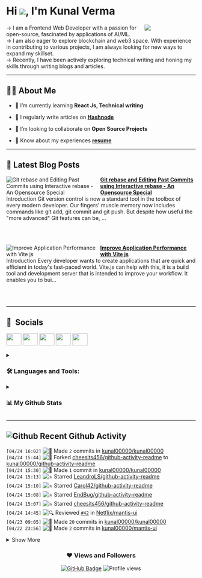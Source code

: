 <h1 align="left"> Hi <img src="https://media.giphy.com/media/hvRJCLFzcasrR4ia7z/giphy.gif" width="4%">, I'm Kunal Verma </h1>

  <img align="right" width="27%" src="https://user-images.githubusercontent.com/92316166/214949771-597329d4-51ac-4afe-af2a-12454d26bc57.png">
-> I am a Frontend Web Developer with a passion for open-source, fascinated by applications of AI/ML. <br/> -> I am also eager to explore blockchain and web3 space. With experience in contributing to various projects, I am always looking for new ways to expand my skillset.<br/> -> Recently, I have been actively exploring technical writing and honing my skills through writing blogs and articles.

----

## 🙋‍♂️ About Me

- 🌱 I’m currently learning **React Js, Technical writing**

- 📝 I regularly write articles on **[Hashnode](https://kunalverma2468.hashnode.dev/)**

- 👯 I’m looking to collaborate on **Open Source Projects**
 
- 📄 Know about my experiences [**resume**](https://drive.google.com/file/d/1u08bkqWbGyleVy6rlN5mzcLpZpuEFlin/view?usp=drivesdk)

----

## 📒 Latest Blog Posts 
<!-- HASHNODE_BLOG:START -->
<p align="left">
<a href="https://kunalverma2468.hashnode.dev/git-rebase-and-editing-past-commits-using-interactive-rebase-an-opensource-special" title="Git rebase and Editing Past Commits using Interactive rebase - An Opensource Special"><img src="https://cdn.hashnode.com/res/hashnode/image/upload/v1680851751515/b90f3376-5cf0-46ea-8f68-bba303714e95.png" alt="Git rebase and Editing Past Commits using Interactive rebase - An Opensource Special" width="250px" align="left" /></a>
<a href="https://kunalverma2468.hashnode.dev/git-rebase-and-editing-past-commits-using-interactive-rebase-an-opensource-special" title="Git rebase and Editing Past Commits using Interactive rebase - An Opensource Special"><strong>Git rebase and Editing Past Commits using Interactive rebase - An Opensource Special</strong></a>
<br/> Introduction
Git version control is now a standard tool in the toolbox of every modern developer. Our fingers' muscle memory now includes commands like git add, git commit and git push. But despite how useful the "more advanced" Git features can be, ... </p> <br/> <br/>
<p align="left">
<a href="https://kunalverma2468.hashnode.dev/improve-application-performance-with-vite-js" title="Improve Application Performance with Vite js"><img src="https://cdn.hashnode.com/res/hashnode/image/upload/v1677600961637/a4025cde-9c35-4e10-8c47-7830328608cf.png" alt="Improve Application Performance with Vite js" width="250px" align="left" /></a>
<a href="https://kunalverma2468.hashnode.dev/improve-application-performance-with-vite-js" title="Improve Application Performance with Vite js"><strong>Improve Application Performance with Vite js</strong></a>
<br/> Introduction
Every developer wants to create applications that are quick and efficient in today's fast-paced world. Vite.js can help with this, it is a build tool and development server that is intended to improve your workflow. It enables you to bui... </p> <br/> <br/>
<!-- HASHNODE_BLOG:END -->

----
## 🔗 &nbsp;**Socials**

<p align="left"> 
<a href="https://kunalverma2468.hashnode.dev" target="_blank" rel="noreferrer"><img src="https://raw.githubusercontent.com/danielcranney/readme-generator/main/public/icons/socials/hashnode.svg" width="40" height="32" /></a>
<a href="https://www.linkedin.com/in/kunalverma2468" target="_blank" rel="noreferrer"><img src="https://raw.githubusercontent.com/danielcranney/readme-generator/main/public/icons/socials/linkedin.svg" width="40" height="32" /></a> 
<a href="https://www.twitter.com/KunalVerma2468" target="_blank" rel="noreferrer"><img src="https://raw.githubusercontent.com/danielcranney/readme-generator/main/public/icons/socials/twitter.svg" width="40" height="32" /></a>
<a href="https://www.github.com/kunal00000" target="_blank" rel="noreferrer"><img src="https://raw.githubusercontent.com/danielcranney/readme-generator/main/public/icons/socials/github.svg" width="40" height="32" /></a> 
<a href="http://www.instagram.com/Kunaahl" target="_blank" rel="noreferrer"><img src="https://raw.githubusercontent.com/danielcranney/readme-generator/main/public/icons/socials/instagram.svg" width="40" height="32" /></a>
</p>



<details>
<summary> 
  
### 🛠 Languages and Tools: 
  
</summary>

<p align="center"> <a href="https://getbootstrap.com" target="_blank" rel="noreferrer"> <img src="https://raw.githubusercontent.com/devicons/devicon/master/icons/bootstrap/bootstrap-plain-wordmark.svg" alt="bootstrap" width="40" height="40"/> </a> <a href="https://www.cprogramming.com/" target="_blank" rel="noreferrer"> <img src="https://raw.githubusercontent.com/devicons/devicon/master/icons/c/c-original.svg" alt="c" width="40" height="40"/> </a> <a href="https://www.w3schools.com/cpp/" target="_blank" rel="noreferrer"> <img src="https://raw.githubusercontent.com/devicons/devicon/master/icons/cplusplus/cplusplus-original.svg" alt="cplusplus" width="40" height="40"/> </a> <a href="https://www.w3schools.com/css/" target="_blank" rel="noreferrer"> <img src="https://raw.githubusercontent.com/devicons/devicon/master/icons/css3/css3-original-wordmark.svg" alt="css3" width="40" height="40"/> </a> <a href="https://expressjs.com" target="_blank" rel="noreferrer"> <img src="https://raw.githubusercontent.com/devicons/devicon/master/icons/express/express-original-wordmark.svg" alt="express" width="40" height="40"/> </a> <a href="https://git-scm.com/" target="_blank" rel="noreferrer"> <img src="https://www.vectorlogo.zone/logos/git-scm/git-scm-icon.svg" alt="git" width="40" height="40"/> </a> <a href="https://www.w3.org/html/" target="_blank" rel="noreferrer"> <img src="https://raw.githubusercontent.com/devicons/devicon/master/icons/html5/html5-original-wordmark.svg" alt="html5" width="40" height="40"/> </a> <a href="https://developer.mozilla.org/en-US/docs/Web/JavaScript" target="_blank" rel="noreferrer"> <img src="https://raw.githubusercontent.com/devicons/devicon/master/icons/javascript/javascript-original.svg" alt="javascript" width="40" height="40"/> </a> <a href="https://www.mongodb.com/" target="_blank" rel="noreferrer"> <img src="https://raw.githubusercontent.com/devicons/devicon/master/icons/mongodb/mongodb-original-wordmark.svg" alt="mongodb" width="40" height="40"/> </a> <a href="https://www.mysql.com/" target="_blank" rel="noreferrer"> <img src="https://raw.githubusercontent.com/devicons/devicon/master/icons/mysql/mysql-original-wordmark.svg" alt="mysql" width="40" height="40"/> </a> <a href="https://nextjs.org/" target="_blank" rel="noreferrer"> <img src="https://cdn.worldvectorlogo.com/logos/nextjs-2.svg" alt="nextjs" width="40" height="40"/> </a> <a href="https://nodejs.org" target="_blank" rel="noreferrer"> <img src="https://raw.githubusercontent.com/devicons/devicon/master/icons/nodejs/nodejs-original-wordmark.svg" alt="nodejs" width="40" height="40"/> </a> <a href="https://postman.com" target="_blank" rel="noreferrer"> <img src="https://www.vectorlogo.zone/logos/getpostman/getpostman-icon.svg" alt="postman" width="40" height="40"/> </a> <a href="https://www.python.org" target="_blank" rel="noreferrer"> <img src="https://raw.githubusercontent.com/devicons/devicon/master/icons/python/python-original.svg" alt="python" width="40" height="40"/> </a> <a href="https://reactjs.org/" target="_blank" rel="noreferrer"> <img src="https://raw.githubusercontent.com/devicons/devicon/master/icons/react/react-original-wordmark.svg" alt="react" width="40" height="40"/> </a> <a href="https://sass-lang.com" target="_blank" rel="noreferrer"> <img src="https://raw.githubusercontent.com/devicons/devicon/master/icons/sass/sass-original.svg" alt="sass" width="40" height="40"/> </a> <a href="https://tailwindcss.com/" target="_blank" rel="noreferrer"> <img src="https://www.vectorlogo.zone/logos/tailwindcss/tailwindcss-icon.svg" alt="tailwind" width="40" height="40"/> </a> </p>
</details> 


 
<details>
<summary>
  
### 📊 My Github Stats 
 
</summary>  
  
<div align="center">
  <p align="center">
    <img align="center" src="https://github-readme-streak-stats.herokuapp.com/?user=kunal00000&" alt="kunal00000" />
  </p>
 
  <br/>
  <img align="center" src="https://github-readme-stats.vercel.app/api?username=kunal00000&show_icons=true&locale=en" alt="kunal00000" />
  <img align="center" src="https://github-readme-stats.vercel.app/api/top-langs?username=kunal00000&show_icons=true&locale=en&layout=compact" alt="kunal00000" />
  <br/>Note:</b> Top languages is only a metric of the languages my public code consists of and doesn't reflect experience or skill level.
</details>

----
## <img src="https://user-images.githubusercontent.com/78906777/188445101-0e194c65-f4c6-4a3b-b37d-e7a50ac1cfe2.png" height="25" width="25" alt="Github"/> Recent Github Activity

<!--START_SECTION:activity-->
`[04/24 16:02]` <img alt="📝" src="https://github.com/cheesits456/github-activity-readme/raw/master/icons/commit.png" align="top" height="18"> Made `2` commits in [kunal00000/kunal00000](https://github.com/kunal00000/kunal00000)  
`[04/24 15:44]` <img alt="🍴" src="https://github.com/cheesits456/github-activity-readme/raw/master/icons/fork.png" align="top" height="18"> Forked [cheesits456/github-activity-readme](https://github.com/cheesits456/github-activity-readme) to [kunal00000/github-activity-readme](https://github.com/kunal00000/github-activity-readme)  
`[04/24 15:30]` <img alt="📝" src="https://github.com/cheesits456/github-activity-readme/raw/master/icons/commit.png" align="top" height="18"> Made `1` commit in [kunal00000/kunal00000](https://github.com/kunal00000/kunal00000)  
`[04/24 15:13]` <img alt="⭐" src="https://github.com/cheesits456/github-activity-readme/raw/master/icons/star.png" align="top" height="18"> Starred [LeandroLS/github-activity-readme](https://github.com/LeandroLS/github-activity-readme)  
`[04/24 15:10]` <img alt="⭐" src="https://github.com/cheesits456/github-activity-readme/raw/master/icons/star.png" align="top" height="18"> Starred [Carol42/github-activity-readme](https://github.com/Carol42/github-activity-readme)  
`[04/24 15:08]` <img alt="⭐" src="https://github.com/cheesits456/github-activity-readme/raw/master/icons/star.png" align="top" height="18"> Starred [EndBug/github-activity-readme](https://github.com/EndBug/github-activity-readme)  
`[04/24 15:07]` <img alt="⭐" src="https://github.com/cheesits456/github-activity-readme/raw/master/icons/star.png" align="top" height="18"> Starred [cheesits456/github-activity-readme](https://github.com/cheesits456/github-activity-readme)  
`[04/24 14:45]` <img alt="🔍" src="https://github.com/cheesits456/github-activity-readme/raw/master/icons/review.png" align="top" height="18"> Reviewed [`#42`](https://github.com//Netflix/mantis-ui/pull/42 'Create Cluster Details Page') in [Netflix/mantis-ui](https://github.com/Netflix/mantis-ui)  
`[04/23 09:05]` <img alt="📝" src="https://github.com/cheesits456/github-activity-readme/raw/master/icons/commit.png" align="top" height="18"> Made `20` commits in [kunal00000/kunal00000](https://github.com/kunal00000/kunal00000)  
`[04/22 23:56]` <img alt="📝" src="https://github.com/cheesits456/github-activity-readme/raw/master/icons/commit.png" align="top" height="18"> Made `2` commits in [kunal00000/mantis-ui](https://github.com/kunal00000/mantis-ui)  

<details><summary>Show More</summary>

`[04/22 19:12]` <img alt="🔍" src="https://github.com/cheesits456/github-activity-readme/raw/master/icons/review.png" align="top" height="18"> Reviewed [`#42`](https://github.com//Netflix/mantis-ui/pull/42 'Create Cluster Details Page') in [Netflix/mantis-ui](https://github.com/Netflix/mantis-ui)  
`[04/22 18:57]` <img alt="📝" src="https://github.com/cheesits456/github-activity-readme/raw/master/icons/commit.png" align="top" height="18"> Made `1` commit in [kunal00000/mantis-ui](https://github.com/kunal00000/mantis-ui)  
`[04/22 18:07]` <img alt="🔍" src="https://github.com/cheesits456/github-activity-readme/raw/master/icons/review.png" align="top" height="18"> Reviewed [`#42`](https://github.com//Netflix/mantis-ui/pull/42 'Create Cluster Details Page') in [Netflix/mantis-ui](https://github.com/Netflix/mantis-ui)  
`[04/22 17:58]` <img alt="🔍" src="https://github.com/cheesits456/github-activity-readme/raw/master/icons/review.png" align="top" height="18"> Reviewed [`#42`](https://github.com//Netflix/mantis-ui/pull/42 'Create Cluster Details Page') in [Netflix/mantis-ui](https://github.com/Netflix/mantis-ui)  
`[04/21 20:43]` <img alt="🔍" src="https://github.com/cheesits456/github-activity-readme/raw/master/icons/review.png" align="top" height="18"> Reviewed [`#42`](https://github.com//Netflix/mantis-ui/pull/42 'Create Cluster Details Page') in [Netflix/mantis-ui](https://github.com/Netflix/mantis-ui)  
`[04/21 20:42]` <img alt="🔍" src="https://github.com/cheesits456/github-activity-readme/raw/master/icons/review.png" align="top" height="18"> Reviewed [`#42`](https://github.com//Netflix/mantis-ui/pull/42 'Create Cluster Details Page') in [Netflix/mantis-ui](https://github.com/Netflix/mantis-ui)  
`[04/21 20:16]` <img alt="📝" src="https://github.com/cheesits456/github-activity-readme/raw/master/icons/commit.png" align="top" height="18"> Made `1` commit in [kunal00000/mantis-ui](https://github.com/kunal00000/mantis-ui)  
`[04/21 20:15]` <img alt="✅" src="https://github.com/cheesits456/github-activity-readme/raw/master/icons/pr-open.png" align="top" height="18"> Opened PR [`#44`](https://github.com//Netflix/mantis-ui/pull/44 'switch to Material Design icon library for consistency in icons') in [Netflix/mantis-ui](https://github.com/Netflix/mantis-ui)  
`[04/21 19:58]` <img alt="📂" src="https://github.com/cheesits456/github-activity-readme/raw/master/icons/create-branch.png" align="top" height="18"> Created branch [`switchIconLibrary`](https://github.com/kunal00000/mantis-ui/tree/switchIconLibrary) in [kunal00000/mantis-ui](https://github.com/kunal00000/mantis-ui)  
`[04/21 17:13]` <img alt="🔍" src="https://github.com/cheesits456/github-activity-readme/raw/master/icons/review.png" align="top" height="18"> Reviewed [`#42`](https://github.com//Netflix/mantis-ui/pull/42 'Create Cluster Details Page') in [Netflix/mantis-ui](https://github.com/Netflix/mantis-ui)  
`[04/18 08:53]` <img alt="✅" src="https://github.com/cheesits456/github-activity-readme/raw/master/icons/pr-open.png" align="top" height="18"> Opened PR [`#42`](https://github.com//Netflix/mantis-ui/pull/42 'Create Cluster Details Page') in [Netflix/mantis-ui](https://github.com/Netflix/mantis-ui)  
`[04/15 22:03]` <img alt="📝" src="https://github.com/cheesits456/github-activity-readme/raw/master/icons/commit.png" align="top" height="18"> Made `7` commits in [kunal00000/mantis-ui](https://github.com/kunal00000/mantis-ui)  
`[04/13 07:59]` <img alt="📂" src="https://github.com/cheesits456/github-activity-readme/raw/master/icons/create-branch.png" align="top" height="18"> Created branch [`clusterDetailsPage`](https://github.com/kunal00000/mantis-ui/tree/clusterDetailsPage) in [kunal00000/mantis-ui](https://github.com/kunal00000/mantis-ui)  
`[04/11 21:19]` <img alt="🔍" src="https://github.com/cheesits456/github-activity-readme/raw/master/icons/review.png" align="top" height="18"> Reviewed [`#40`](https://github.com//Netflix/mantis-ui/pull/40 'Fetch Job Cluster Details') in [Netflix/mantis-ui](https://github.com/Netflix/mantis-ui)  
`[04/11 21:12]` <img alt="📝" src="https://github.com/cheesits456/github-activity-readme/raw/master/icons/commit.png" align="top" height="18"> Made `1` commit in [kunal00000/mantis-ui](https://github.com/kunal00000/mantis-ui)  
`[04/11 21:06]` <img alt="🔍" src="https://github.com/cheesits456/github-activity-readme/raw/master/icons/review.png" align="top" height="18"> Reviewed [`#40`](https://github.com//Netflix/mantis-ui/pull/40 'Fetch Job Cluster Details') in [Netflix/mantis-ui](https://github.com/Netflix/mantis-ui)  
`[04/11 11:38]` <img alt="⭐" src="https://github.com/cheesits456/github-activity-readme/raw/master/icons/star.png" align="top" height="18"> Starred [appwrite/appwrite](https://github.com/appwrite/appwrite)  
`[04/11 02:01]` <img alt="🍴" src="https://github.com/cheesits456/github-activity-readme/raw/master/icons/fork.png" align="top" height="18"> Forked [shadcn/taxonomy](https://github.com/shadcn/taxonomy) to [kunal00000/taxonomy](https://github.com/kunal00000/taxonomy)  
`[04/11 02:01]` <img alt="⭐" src="https://github.com/cheesits456/github-activity-readme/raw/master/icons/star.png" align="top" height="18"> Starred [shadcn/taxonomy](https://github.com/shadcn/taxonomy)  
`[04/08 19:12]` <img alt="📝" src="https://github.com/cheesits456/github-activity-readme/raw/master/icons/commit.png" align="top" height="18"> Made `2` commits in [kunal00000/Hashnode-Articles](https://github.com/kunal00000/Hashnode-Articles)  
`[04/06 14:53]` <img alt="📝" src="https://github.com/cheesits456/github-activity-readme/raw/master/icons/commit.png" align="top" height="18"> Made `0` commits in [kunal00000/mantis-ui](https://github.com/kunal00000/mantis-ui)  
`[04/06 04:54]` <img alt="📝" src="https://github.com/cheesits456/github-activity-readme/raw/master/icons/commit.png" align="top" height="18"> Made `40` commits in [kunal00000/wrapify](https://github.com/kunal00000/wrapify)  
`[04/06 01:06]` <img alt="📝" src="https://github.com/cheesits456/github-activity-readme/raw/master/icons/commit.png" align="top" height="18"> Made `3` commits in [kunal00000/Workbench](https://github.com/kunal00000/Workbench)  
`[04/06 01:02]` <img alt="📝" src="https://github.com/cheesits456/github-activity-readme/raw/master/icons/commit.png" align="top" height="18"> Made `6` commits in [kunal00000/talawa-api](https://github.com/kunal00000/talawa-api)  
`[04/06 00:54]` <img alt="📝" src="https://github.com/cheesits456/github-activity-readme/raw/master/icons/commit.png" align="top" height="18"> Made `1` commit in [kunal00000/mantis-ui](https://github.com/kunal00000/mantis-ui)  
`[04/05 17:29]` <img alt="⭐" src="https://github.com/cheesits456/github-activity-readme/raw/master/icons/star.png" align="top" height="18"> Starred [himanshu1221/To-Do-Web-App](https://github.com/himanshu1221/To-Do-Web-App)  
`[04/05 17:29]` <img alt="⭐" src="https://github.com/cheesits456/github-activity-readme/raw/master/icons/star.png" align="top" height="18"> Starred [himanshu1221/To-Do-Web-App](https://github.com/himanshu1221/To-Do-Web-App)  
`[04/04 06:32]` <img alt="📝" src="https://github.com/cheesits456/github-activity-readme/raw/master/icons/commit.png" align="top" height="18"> Made `6` commits in [kunal00000/mantis-ui](https://github.com/kunal00000/mantis-ui)  
`[03/31 20:00]` <img alt="✅" src="https://github.com/cheesits456/github-activity-readme/raw/master/icons/pr-open.png" align="top" height="18"> Opened PR [`#40`](https://github.com//Netflix/mantis-ui/pull/40 'fix: typo on cluster page') in [Netflix/mantis-ui](https://github.com/Netflix/mantis-ui)  
`[03/31 20:00]` <img alt="📂" src="https://github.com/cheesits456/github-activity-readme/raw/master/icons/create-branch.png" align="top" height="18"> Created branch [`fetchJobCluster`](https://github.com/kunal00000/mantis-ui/tree/fetchJobCluster) in [kunal00000/mantis-ui](https://github.com/kunal00000/mantis-ui)  
`[03/31 17:12]` <img alt="🍴" src="https://github.com/cheesits456/github-activity-readme/raw/master/icons/fork.png" align="top" height="18"> Forked [Netflix/mantis-ui](https://github.com/Netflix/mantis-ui) to [kunal00000/mantis-ui](https://github.com/kunal00000/mantis-ui)  
`[03/30 19:56]` <img alt="📝" src="https://github.com/cheesits456/github-activity-readme/raw/master/icons/commit.png" align="top" height="18"> Made `6` commits in [kunal00000/mantis-ui](https://github.com/kunal00000/mantis-ui)  
`[03/30 19:56]` <img alt="🎉" src="https://github.com/cheesits456/github-activity-readme/raw/master/icons/merge.png" align="top" height="18"> Merged PR [`#1`](https://github.com//kunal00000/mantis-ui/pull/1 'upstream') in [kunal00000/mantis-ui](https://github.com/kunal00000/mantis-ui)  
`[03/30 19:56]` <img alt="✅" src="https://github.com/cheesits456/github-activity-readme/raw/master/icons/pr-open.png" align="top" height="18"> Opened PR [`#1`](https://github.com//kunal00000/mantis-ui/pull/1 'upstream') in [kunal00000/mantis-ui](https://github.com/kunal00000/mantis-ui)  
`[03/30 13:55]` <img alt="⭐" src="https://github.com/cheesits456/github-activity-readme/raw/master/icons/star.png" align="top" height="18"> Starred [mozilla/perfcompare](https://github.com/mozilla/perfcompare)  
`[03/30 03:08]` <img alt="🍴" src="https://github.com/cheesits456/github-activity-readme/raw/master/icons/fork.png" align="top" height="18"> Forked [PalisadoesFoundation/talawa-api](https://github.com/PalisadoesFoundation/talawa-api) to [kunal00000/talawa-api](https://github.com/kunal00000/talawa-api)  
`[03/30 02:24]` <img alt="🍴" src="https://github.com/cheesits456/github-activity-readme/raw/master/icons/fork.png" align="top" height="18"> Forked [sonnyp/Workbench](https://github.com/sonnyp/Workbench) to [kunal00000/Workbench](https://github.com/kunal00000/Workbench)  
`[03/30 02:02]` <img alt="🍴" src="https://github.com/cheesits456/github-activity-readme/raw/master/icons/fork.png" align="top" height="18"> Forked [mozilla/perfcompare](https://github.com/mozilla/perfcompare) to [kunal00000/perfcompare](https://github.com/kunal00000/perfcompare)  
`[03/28 13:57]` <img alt="📝" src="https://github.com/cheesits456/github-activity-readme/raw/master/icons/commit.png" align="top" height="18"> Made `3` commits in [kunal00000/mantis-ui](https://github.com/kunal00000/mantis-ui)  
`[03/23 18:20]` <img alt="✅" src="https://github.com/cheesits456/github-activity-readme/raw/master/icons/pr-open.png" align="top" height="18"> Opened PR [`#37`](https://github.com//Netflix/mantis-ui/pull/37 'uploadFiles api endpoint') in [Netflix/mantis-ui](https://github.com/Netflix/mantis-ui)  
`[03/23 18:18]` <img alt="❌" src="https://github.com/cheesits456/github-activity-readme/raw/master/icons/pr-close.png" align="top" height="18"> Closed PR [`#36`](https://github.com//Netflix/mantis-ui/pull/36 'feat: add api endpoint for upload files') in [Netflix/mantis-ui](https://github.com/Netflix/mantis-ui)  
`[03/23 18:18]` <img alt="🗣" src="https://github.com/cheesits456/github-activity-readme/raw/master/icons/comment.png" align="top" height="18"> Commented on [`#36`](https://github.com//Netflix/mantis-ui/issues/36 'feat: add api endpoint for upload files') in [Netflix/mantis-ui](https://github.com/Netflix/mantis-ui)  
`[03/23 18:15]` <img alt="📂" src="https://github.com/cheesits456/github-activity-readme/raw/master/icons/create-branch.png" align="top" height="18"> Created branch [`uploadFiles`](https://github.com/kunal00000/mantis-ui/tree/uploadFiles) in [kunal00000/mantis-ui](https://github.com/kunal00000/mantis-ui)  
`[03/23 18:03]` <img alt="❌" src="https://github.com/cheesits456/github-activity-readme/raw/master/icons/delete.png" align="top" height="18"> Deleted `feat/uploadFiles` from [kunal00000/mantis-ui](https://github.com/kunal00000/mantis-ui)  
`[03/23 17:56]` <img alt="📂" src="https://github.com/cheesits456/github-activity-readme/raw/master/icons/create-branch.png" align="top" height="18"> Created branch [`feat/uploadFiles`](https://github.com/kunal00000/mantis-ui/tree/feat/uploadFiles) in [kunal00000/mantis-ui](https://github.com/kunal00000/mantis-ui)  
`[03/23 17:44]` <img alt="🗣" src="https://github.com/cheesits456/github-activity-readme/raw/master/icons/comment.png" align="top" height="18"> Commented on [`#36`](https://github.com//Netflix/mantis-ui/issues/36 'feat: add api endpoint for upload files') in [Netflix/mantis-ui](https://github.com/Netflix/mantis-ui)  
`[03/23 17:41]` <img alt="❌" src="https://github.com/cheesits456/github-activity-readme/raw/master/icons/pr-close.png" align="top" height="18"> Reopened PR [`#36`](https://github.com//Netflix/mantis-ui/pull/36 'feat: add api endpoint for upload files') in [Netflix/mantis-ui](https://github.com/Netflix/mantis-ui)  
`[03/23 17:37]` <img alt="🍴" src="https://github.com/cheesits456/github-activity-readme/raw/master/icons/fork.png" align="top" height="18"> Forked [Netflix/mantis-ui](https://github.com/Netflix/mantis-ui) to [kunal00000/mantis-ui](https://github.com/kunal00000/mantis-ui)  
`[03/23 17:37]` <img alt="❌" src="https://github.com/cheesits456/github-activity-readme/raw/master/icons/pr-close.png" align="top" height="18"> Closed PR [`#36`](https://github.com//Netflix/mantis-ui/pull/36 'feat: add api endpoint for upload files') in [Netflix/mantis-ui](https://github.com/Netflix/mantis-ui)  
`[03/23 17:08]` <img alt="📝" src="https://github.com/cheesits456/github-activity-readme/raw/master/icons/commit.png" align="top" height="18"> Made `2` commits in [kunal00000/mantis-ui](https://github.com/kunal00000/mantis-ui)  
`[03/23 15:48]` <img alt="🍴" src="https://github.com/cheesits456/github-activity-readme/raw/master/icons/fork.png" align="top" height="18"> Forked [mozilla/experimenter](https://github.com/mozilla/experimenter) to [kunal00000/experimenter](https://github.com/kunal00000/experimenter)  
`[03/23 15:43]` <img alt="🔍" src="https://github.com/cheesits456/github-activity-readme/raw/master/icons/review.png" align="top" height="18"> Reviewed [`#36`](https://github.com//Netflix/mantis-ui/pull/36 'feat: add api endpoint for upload files') in [Netflix/mantis-ui](https://github.com/Netflix/mantis-ui)  
`[03/23 15:42]` <img alt="📝" src="https://github.com/cheesits456/github-activity-readme/raw/master/icons/commit.png" align="top" height="18"> Made `1` commit in [kunal00000/mantis-ui](https://github.com/kunal00000/mantis-ui)  
`[03/19 01:15]` <img alt="✅" src="https://github.com/cheesits456/github-activity-readme/raw/master/icons/pr-open.png" align="top" height="18"> Opened PR [`#36`](https://github.com//Netflix/mantis-ui/pull/36 'feat: add api endpoint for upload files') in [Netflix/mantis-ui](https://github.com/Netflix/mantis-ui)  
`[03/19 01:14]` <img alt="📂" src="https://github.com/cheesits456/github-activity-readme/raw/master/icons/create-branch.png" align="top" height="18"> Created branch [`feat/uploadFiles`](https://github.com/kunal00000/mantis-ui/tree/feat/uploadFiles) in [kunal00000/mantis-ui](https://github.com/kunal00000/mantis-ui)  
`[03/18 19:54]` <img alt="🍴" src="https://github.com/cheesits456/github-activity-readme/raw/master/icons/fork.png" align="top" height="18"> Forked [Netflix/mantis-ui](https://github.com/Netflix/mantis-ui) to [kunal00000/mantis-ui](https://github.com/kunal00000/mantis-ui)  
`[03/17 16:35]` <img alt="📝" src="https://github.com/cheesits456/github-activity-readme/raw/master/icons/commit.png" align="top" height="18"> Made `1` commit in [kunal00000/kunal00000](https://github.com/kunal00000/kunal00000)  
`[03/16 13:13]` <img alt="⭐" src="https://github.com/cheesits456/github-activity-readme/raw/master/icons/star.png" align="top" height="18"> Starred [arc53/DocsGPT](https://github.com/arc53/DocsGPT)  
`[03/16 07:08]` <img alt="🗣" src="https://github.com/cheesits456/github-activity-readme/raw/master/icons/comment.png" align="top" height="18"> Commented on [`#6801`](https://github.com//mozilla/experimenter/issues/6801 'Preview Recipe JSON doesn\'t scroll to recipe json') in [mozilla/experimenter](https://github.com/mozilla/experimenter)  
`[03/13 00:21]` <img alt="⭐" src="https://github.com/cheesits456/github-activity-readme/raw/master/icons/star.png" align="top" height="18"> Starred [Touisse/React_3D_WebSite](https://github.com/Touisse/React_3D_WebSite)  
`[03/09 16:40]` <img alt="🗣" src="https://github.com/cheesits456/github-activity-readme/raw/master/icons/comment.png" align="top" height="18"> Commented on [`#34`](https://github.com//Netflix/mantis-ui/issues/34 'Create api endpoints for killJobs and fileUpload') in [Netflix/mantis-ui](https://github.com/Netflix/mantis-ui)  
`[03/08 19:21]` <img alt="⭐" src="https://github.com/cheesits456/github-activity-readme/raw/master/icons/star.png" align="top" height="18"> Starred [jwasham/coding-interview-university](https://github.com/jwasham/coding-interview-university)  
`[03/08 17:23]` <img alt="🗣" src="https://github.com/cheesits456/github-activity-readme/raw/master/icons/comment.png" align="top" height="18"> Commented on [`#34`](https://github.com//Netflix/mantis-ui/issues/34 'Create api endpoints for killJobs and fileUpload') in [Netflix/mantis-ui](https://github.com/Netflix/mantis-ui)  
`[03/08 13:57]` <img alt="🔍" src="https://github.com/cheesits456/github-activity-readme/raw/master/icons/review.png" align="top" height="18"> Reviewed [`#34`](https://github.com//Netflix/mantis-ui/pull/34 'Create api endpoints for killJobs and fileUpload') in [Netflix/mantis-ui](https://github.com/Netflix/mantis-ui)  
`[03/08 13:55]` <img alt="📝" src="https://github.com/cheesits456/github-activity-readme/raw/master/icons/commit.png" align="top" height="18"> Made `1` commit in [kunal00000/mantis-ui](https://github.com/kunal00000/mantis-ui)  
`[03/07 18:04]` <img alt="🔍" src="https://github.com/cheesits456/github-activity-readme/raw/master/icons/review.png" align="top" height="18"> Reviewed [`#34`](https://github.com//Netflix/mantis-ui/pull/34 'Create api endpoints for killJobs and fileUpload') in [Netflix/mantis-ui](https://github.com/Netflix/mantis-ui)  
`[03/07 18:04]` <img alt="🔍" src="https://github.com/cheesits456/github-activity-readme/raw/master/icons/review.png" align="top" height="18"> Reviewed [`#34`](https://github.com//Netflix/mantis-ui/pull/34 'Create api endpoints for killJobs and fileUpload') in [Netflix/mantis-ui](https://github.com/Netflix/mantis-ui)  
`[03/07 18:03]` <img alt="🔍" src="https://github.com/cheesits456/github-activity-readme/raw/master/icons/review.png" align="top" height="18"> Reviewed [`#34`](https://github.com//Netflix/mantis-ui/pull/34 'Create api endpoints for killJobs and fileUpload') in [Netflix/mantis-ui](https://github.com/Netflix/mantis-ui)  
`[03/07 18:03]` <img alt="📝" src="https://github.com/cheesits456/github-activity-readme/raw/master/icons/commit.png" align="top" height="18"> Made `1` commit in [kunal00000/mantis-ui](https://github.com/kunal00000/mantis-ui)  
`[03/07 17:12]` <img alt="🔍" src="https://github.com/cheesits456/github-activity-readme/raw/master/icons/review.png" align="top" height="18"> Reviewed [`#34`](https://github.com//Netflix/mantis-ui/pull/34 'Create api endpoints for killJobs and fileUpload') in [Netflix/mantis-ui](https://github.com/Netflix/mantis-ui)  
`[03/07 17:07]` <img alt="🔍" src="https://github.com/cheesits456/github-activity-readme/raw/master/icons/review.png" align="top" height="18"> Reviewed [`#34`](https://github.com//Netflix/mantis-ui/pull/34 'Create api endpoints for killJobs and fileUpload') in [Netflix/mantis-ui](https://github.com/Netflix/mantis-ui)  
`[03/07 16:57]` <img alt="📝" src="https://github.com/cheesits456/github-activity-readme/raw/master/icons/commit.png" align="top" height="18"> Made `1` commit in [kunal00000/mantis-ui](https://github.com/kunal00000/mantis-ui)  
`[03/07 12:31]` <img alt="📝" src="https://github.com/cheesits456/github-activity-readme/raw/master/icons/commit.png" align="top" height="18"> Made `2` commits in [kunal00000/kunal00000](https://github.com/kunal00000/kunal00000)  
`[03/07 12:12]` <img alt="🍴" src="https://github.com/cheesits456/github-activity-readme/raw/master/icons/fork.png" align="top" height="18"> Forked [PalisadoesFoundation/talawa-admin](https://github.com/PalisadoesFoundation/talawa-admin) to [kunal00000/talawa-admin](https://github.com/kunal00000/talawa-admin)  
`[03/07 04:22]` <img alt="📝" src="https://github.com/cheesits456/github-activity-readme/raw/master/icons/commit.png" align="top" height="18"> Made `305` commits in [kunal00000/Rocket.Chat](https://github.com/kunal00000/Rocket.Chat)  
`[03/07 04:19]` <img alt="📝" src="https://github.com/cheesits456/github-activity-readme/raw/master/icons/commit.png" align="top" height="18"> Made `2` commits in [kunal00000/RC4Community](https://github.com/kunal00000/RC4Community)  
`[03/07 04:18]` <img alt="📝" src="https://github.com/cheesits456/github-activity-readme/raw/master/icons/commit.png" align="top" height="18"> Made `7` commits in [kunal00000/journal-policy-tracker-frontend](https://github.com/kunal00000/journal-policy-tracker-frontend)  
`[03/07 04:08]` <img alt="📝" src="https://github.com/cheesits456/github-activity-readme/raw/master/icons/commit.png" align="top" height="18"> Made `27` commits in [kunal00000/iD](https://github.com/kunal00000/iD)  
`[03/07 04:06]` <img alt="📝" src="https://github.com/cheesits456/github-activity-readme/raw/master/icons/commit.png" align="top" height="18"> Made `1` commit in [kunal00000/ochi](https://github.com/kunal00000/ochi)  
`[03/07 03:39]` <img alt="📝" src="https://github.com/cheesits456/github-activity-readme/raw/master/icons/commit.png" align="top" height="18"> Made `14` commits in [kunal00000/jbrowse-components](https://github.com/kunal00000/jbrowse-components)  
`[03/06 22:05]` <img alt="📝" src="https://github.com/cheesits456/github-activity-readme/raw/master/icons/commit.png" align="top" height="18"> Made `2` commits in [kunal00000/mantis-ui](https://github.com/kunal00000/mantis-ui)  
`[03/05 10:23]` <img alt="📝" src="https://github.com/cheesits456/github-activity-readme/raw/master/icons/commit.png" align="top" height="18"> Made `1` commit in [kunal00000/WordGuess--Wordee--](https://github.com/kunal00000/WordGuess--Wordee--)  
`[03/05 09:15]` <img alt="📝" src="https://github.com/cheesits456/github-activity-readme/raw/master/icons/commit.png" align="top" height="18"> Made `1` commit in [kunal00000/mantis-ui](https://github.com/kunal00000/mantis-ui)  
`[03/04 20:29]` <img alt="✅" src="https://github.com/cheesits456/github-activity-readme/raw/master/icons/pr-open.png" align="top" height="18"> Opened PR [`#34`](https://github.com//Netflix/mantis-ui/pull/34 'Create api endpoints for killJobs and fileUpload') in [Netflix/mantis-ui](https://github.com/Netflix/mantis-ui)  
`[03/04 20:14]` <img alt="📝" src="https://github.com/cheesits456/github-activity-readme/raw/master/icons/commit.png" align="top" height="18"> Made `2` commits in [kunal00000/mantis-ui](https://github.com/kunal00000/mantis-ui)  
`[03/03 19:36]` <img alt="✅" src="https://github.com/cheesits456/github-activity-readme/raw/master/icons/pr-open.png" align="top" height="18"> Opened PR [`#33`](https://github.com//Netflix/mantis-ui/pull/33 'fix: update docslink') in [Netflix/mantis-ui](https://github.com/Netflix/mantis-ui)  
`[03/03 19:35]` <img alt="📂" src="https://github.com/cheesits456/github-activity-readme/raw/master/icons/create-branch.png" align="top" height="18"> Created branch [`docsLink`](https://github.com/kunal00000/mantis-ui/tree/docsLink) in [kunal00000/mantis-ui](https://github.com/kunal00000/mantis-ui)  
`[03/03 19:27]` <img alt="🍴" src="https://github.com/cheesits456/github-activity-readme/raw/master/icons/fork.png" align="top" height="18"> Forked [Netflix/mantis-ui](https://github.com/Netflix/mantis-ui) to [kunal00000/mantis-ui](https://github.com/kunal00000/mantis-ui)  
`[03/03 18:57]` <img alt="📝" src="https://github.com/cheesits456/github-activity-readme/raw/master/icons/commit.png" align="top" height="18"> Made `7` commits in [kunal00000/mantis-ui](https://github.com/kunal00000/mantis-ui)  
`[03/03 18:57]` <img alt="🎉" src="https://github.com/cheesits456/github-activity-readme/raw/master/icons/merge.png" align="top" height="18"> Merged PR [`#2`](https://github.com//kunal00000/mantis-ui/pull/2 'upstream') in [kunal00000/mantis-ui](https://github.com/kunal00000/mantis-ui)  
`[03/03 18:56]` <img alt="✅" src="https://github.com/cheesits456/github-activity-readme/raw/master/icons/pr-open.png" align="top" height="18"> Opened PR [`#2`](https://github.com//kunal00000/mantis-ui/pull/2 'upstream') in [kunal00000/mantis-ui](https://github.com/kunal00000/mantis-ui)  
`[03/01 09:45]` <img alt="📝" src="https://github.com/cheesits456/github-activity-readme/raw/master/icons/commit.png" align="top" height="18"> Made `3` commits in [kunal00000/Hashnode-Articles](https://github.com/kunal00000/Hashnode-Articles)  
`[02/28 14:51]` <img alt="📝" src="https://github.com/cheesits456/github-activity-readme/raw/master/icons/commit.png" align="top" height="18"> Made `8` commits in [kunal00000/mantis-ui](https://github.com/kunal00000/mantis-ui)  
`[02/28 14:51]` <img alt="🎉" src="https://github.com/cheesits456/github-activity-readme/raw/master/icons/merge.png" align="top" height="18"> Merged PR [`#1`](https://github.com//kunal00000/mantis-ui/pull/1 'upstream ') in [kunal00000/mantis-ui](https://github.com/kunal00000/mantis-ui)  
`[02/28 14:51]` <img alt="✅" src="https://github.com/cheesits456/github-activity-readme/raw/master/icons/pr-open.png" align="top" height="18"> Opened PR [`#1`](https://github.com//kunal00000/mantis-ui/pull/1 'upstream ') in [kunal00000/mantis-ui](https://github.com/kunal00000/mantis-ui)  
`[02/27 00:24]` <img alt="❌" src="https://github.com/cheesits456/github-activity-readme/raw/master/icons/delete.png" align="top" height="18"> Deleted `install-pnpm` from [kunal00000/mantis-ui](https://github.com/kunal00000/mantis-ui)  
`[02/26 15:56]` <img alt="✅" src="https://github.com/cheesits456/github-activity-readme/raw/master/icons/pr-open.png" align="top" height="18"> Opened PR [`#31`](https://github.com//Netflix/mantis-ui/pull/31 'update readme for clearer instructions of installation of pnpm') in [Netflix/mantis-ui](https://github.com/Netflix/mantis-ui)  
`[02/26 15:52]` <img alt="📂" src="https://github.com/cheesits456/github-activity-readme/raw/master/icons/create-branch.png" align="top" height="18"> Created branch [`install-pnpm`](https://github.com/kunal00000/mantis-ui/tree/install-pnpm) in [kunal00000/mantis-ui](https://github.com/kunal00000/mantis-ui)  
`[02/26 15:06]` <img alt="🍴" src="https://github.com/cheesits456/github-activity-readme/raw/master/icons/fork.png" align="top" height="18"> Forked [Netflix/mantis-ui](https://github.com/Netflix/mantis-ui) to [kunal00000/mantis-ui](https://github.com/kunal00000/mantis-ui)  
`[02/25 21:39]` <img alt="📝" src="https://github.com/cheesits456/github-activity-readme/raw/master/icons/commit.png" align="top" height="18"> Made `3` commits in [kunal00000/WordGuess--Wordee--](https://github.com/kunal00000/WordGuess--Wordee--)  
`[02/25 21:36]` <img alt="🎉" src="https://github.com/cheesits456/github-activity-readme/raw/master/icons/merge.png" align="top" height="18"> Merged PR [`#8`](https://github.com//kunal00000/WordGuess--Wordee--/pull/8 'Heading change') in [kunal00000/WordGuess--Wordee--](https://github.com/kunal00000/WordGuess--Wordee--)  
`[02/25 21:35]` <img alt="✅" src="https://github.com/cheesits456/github-activity-readme/raw/master/icons/pr-open.png" align="top" height="18"> Opened PR [`#8`](https://github.com//kunal00000/WordGuess--Wordee--/pull/8 'Heading change') in [kunal00000/WordGuess--Wordee--](https://github.com/kunal00000/WordGuess--Wordee--)  
`[02/25 21:35]` <img alt="📂" src="https://github.com/cheesits456/github-activity-readme/raw/master/icons/create-branch.png" align="top" height="18"> Created branch [`readme-heading-change`](https://github.com/kunal00000/WordGuess--Wordee--/tree/readme-heading-change) in [kunal00000/WordGuess--Wordee--](https://github.com/kunal00000/WordGuess--Wordee--)  
`[02/25 12:15]` <img alt="🗣" src="https://github.com/cheesits456/github-activity-readme/raw/master/icons/comment.png" align="top" height="18"> Commented on [`#219`](https://github.com//nrnb/GoogleSummerOfCode/issues/219 'Prototype COSE Network Layout Algorithm to Support Biological Context for Layouts More Intuitive to Humans ') in [nrnb/GoogleSummerOfCode](https://github.com/nrnb/GoogleSummerOfCode)  
`[02/24 14:04]` <img alt="🍴" src="https://github.com/cheesits456/github-activity-readme/raw/master/icons/fork.png" align="top" height="18"> Forked [camicroscope/Distro](https://github.com/camicroscope/Distro) to [kunal00000/Distro](https://github.com/kunal00000/Distro)  
`[02/24 14:03]` <img alt="🍴" src="https://github.com/cheesits456/github-activity-readme/raw/master/icons/fork.png" align="top" height="18"> Forked [camicroscope/Caracal](https://github.com/camicroscope/Caracal) to [kunal00000/Caracal](https://github.com/kunal00000/Caracal)  
`[02/24 07:30]` <img alt="🗣" src="https://github.com/cheesits456/github-activity-readme/raw/master/icons/comment.png" align="top" height="18"> Commented on [`#3538`](https://github.com//GMOD/jbrowse-components/issues/3538 'Widgets are not actually "closed entirely" when X button is hit') in [GMOD/jbrowse-components](https://github.com/GMOD/jbrowse-components)  
`[02/24 06:50]` <img alt="🍴" src="https://github.com/cheesits456/github-activity-readme/raw/master/icons/fork.png" align="top" height="18"> Forked [GMOD/jbrowse-components](https://github.com/GMOD/jbrowse-components) to [kunal00000/jbrowse-components](https://github.com/kunal00000/jbrowse-components)  
`[02/23 20:19]` <img alt="🍴" src="https://github.com/cheesits456/github-activity-readme/raw/master/icons/fork.png" align="top" height="18"> Forked [glaslos/ochi](https://github.com/glaslos/ochi) to [kunal00000/ochi](https://github.com/kunal00000/ochi)  
`[02/23 18:45]` <img alt="🍴" src="https://github.com/cheesits456/github-activity-readme/raw/master/icons/fork.png" align="top" height="18"> Forked [openstreetmap/iD](https://github.com/openstreetmap/iD) to [kunal00000/iD](https://github.com/kunal00000/iD)  
`[02/23 04:02]` <img alt="🍴" src="https://github.com/cheesits456/github-activity-readme/raw/master/icons/fork.png" align="top" height="18"> Forked [camicroscope/caMicroscope](https://github.com/camicroscope/caMicroscope) to [kunal00000/caMicroscope](https://github.com/kunal00000/caMicroscope)  
`[02/22 14:18]` <img alt="⭐" src="https://github.com/cheesits456/github-activity-readme/raw/master/icons/star.png" align="top" height="18"> Starred [durgeshsamariya/awesome-github-profile-readme-templates](https://github.com/durgeshsamariya/awesome-github-profile-readme-templates)  
`[02/22 09:07]` <img alt="📝" src="https://github.com/cheesits456/github-activity-readme/raw/master/icons/commit.png" align="top" height="18"> Made `2` commits in [kunal00000/WordGuess--Wordee--](https://github.com/kunal00000/WordGuess--Wordee--)  
`[02/22 09:07]` <img alt="🎉" src="https://github.com/cheesits456/github-activity-readme/raw/master/icons/merge.png" align="top" height="18"> Merged PR [`#7`](https://github.com//kunal00000/WordGuess--Wordee--/pull/7 'added favicon') in [kunal00000/WordGuess--Wordee--](https://github.com/kunal00000/WordGuess--Wordee--)  
`[02/22 09:06]` <img alt="✅" src="https://github.com/cheesits456/github-activity-readme/raw/master/icons/pr-open.png" align="top" height="18"> Opened PR [`#7`](https://github.com//kunal00000/WordGuess--Wordee--/pull/7 'added favicon') in [kunal00000/WordGuess--Wordee--](https://github.com/kunal00000/WordGuess--Wordee--)  
`[02/22 09:06]` <img alt="📝" src="https://github.com/cheesits456/github-activity-readme/raw/master/icons/commit.png" align="top" height="18"> Made `2` commits in [kunal00000/WordGuess--Wordee--](https://github.com/kunal00000/WordGuess--Wordee--)  
`[02/21 22:17]` <img alt="✅" src="https://github.com/cheesits456/github-activity-readme/raw/master/icons/pr-open.png" align="top" height="18"> Opened PR [`#21`](https://github.com//theonlyjunaid/wrapify/pull/21 'feat: search animation') in [theonlyjunaid/wrapify](https://github.com/theonlyjunaid/wrapify)  
`[02/21 22:16]` <img alt="📂" src="https://github.com/cheesits456/github-activity-readme/raw/master/icons/create-branch.png" align="top" height="18"> Created branch [`navbar`](https://github.com/kunal00000/wrapify/tree/navbar) in [kunal00000/wrapify](https://github.com/kunal00000/wrapify)  
`[02/20 20:00]` <img alt="🗣" src="https://github.com/cheesits456/github-activity-readme/raw/master/icons/comment.png" align="top" height="18"> Commented on [`#707`](https://github.com//OpenBeta/open-tacos/issues/707 'feat: Implement Infinite-scroll on user profile') in [OpenBeta/open-tacos](https://github.com/OpenBeta/open-tacos)  
`[02/20 18:38]` <img alt="🗣" src="https://github.com/cheesits456/github-activity-readme/raw/master/icons/comment.png" align="top" height="18"> Commented on [`#707`](https://github.com//OpenBeta/open-tacos/issues/707 'feat: Implement Infinite-scroll on user profile') in [OpenBeta/open-tacos](https://github.com/OpenBeta/open-tacos)  
`[02/20 18:32]` <img alt="📝" src="https://github.com/cheesits456/github-activity-readme/raw/master/icons/commit.png" align="top" height="18"> Made `2` commits in [kunal00000/open-tacos](https://github.com/kunal00000/open-tacos)  
`[02/19 19:15]` <img alt="⭐" src="https://github.com/cheesits456/github-activity-readme/raw/master/icons/star.png" align="top" height="18"> Starred [sudheerj/javascript-interview-questions](https://github.com/sudheerj/javascript-interview-questions)  
`[02/19 19:15]` <img alt="⭐" src="https://github.com/cheesits456/github-activity-readme/raw/master/icons/star.png" align="top" height="18"> Starred [sudheerj/reactjs-interview-questions](https://github.com/sudheerj/reactjs-interview-questions)  
`[02/17 22:45]` <img alt="📝" src="https://github.com/cheesits456/github-activity-readme/raw/master/icons/commit.png" align="top" height="18"> Made `1` commit in [kunal00000/open-tacos](https://github.com/kunal00000/open-tacos)  
`[02/17 22:36]` <img alt="🔍" src="https://github.com/cheesits456/github-activity-readme/raw/master/icons/review.png" align="top" height="18"> Reviewed [`#707`](https://github.com//OpenBeta/open-tacos/pull/707 'feat: Implement Infinite-scroll on user profile') in [OpenBeta/open-tacos](https://github.com/OpenBeta/open-tacos)  
`[02/17 10:26]` <img alt="🔍" src="https://github.com/cheesits456/github-activity-readme/raw/master/icons/review.png" align="top" height="18"> Reviewed [`#707`](https://github.com//OpenBeta/open-tacos/pull/707 'feat: Implement Infinite-scroll on user profile') in [OpenBeta/open-tacos](https://github.com/OpenBeta/open-tacos)  
`[02/17 10:06]` <img alt="🔍" src="https://github.com/cheesits456/github-activity-readme/raw/master/icons/review.png" align="top" height="18"> Reviewed [`#707`](https://github.com//OpenBeta/open-tacos/pull/707 'feat: Implement Infinite-scroll on user profile') in [OpenBeta/open-tacos](https://github.com/OpenBeta/open-tacos)  
`[02/16 20:16]` <img alt="📝" src="https://github.com/cheesits456/github-activity-readme/raw/master/icons/commit.png" align="top" height="18"> Made `8` commits in [kunal00000/Hashnode-Articles](https://github.com/kunal00000/Hashnode-Articles)  
`[02/16 20:16]` <img alt="📂" src="https://github.com/cheesits456/github-activity-readme/raw/master/icons/create-branch.png" align="top" height="18"> Created branch [`main`](https://github.com/kunal00000/Hashnode-Articles/tree/main) in [kunal00000/Hashnode-Articles](https://github.com/kunal00000/Hashnode-Articles)  
`[02/16 20:15]` <img alt="➕" src="https://github.com/cheesits456/github-activity-readme/raw/master/icons/create-repo.png" align="top" height="18"> Created repository [kunal00000/Hashnode-Articles](https://github.com/kunal00000/Hashnode-Articles)  
`[02/16 17:30]` <img alt="✅" src="https://github.com/cheesits456/github-activity-readme/raw/master/icons/pr-open.png" align="top" height="18"> Opened PR [`#707`](https://github.com//OpenBeta/open-tacos/pull/707 'feat: Implement Infinite-scroll on user profile') in [OpenBeta/open-tacos](https://github.com/OpenBeta/open-tacos)  
`[02/16 17:29]` <img alt="📝" src="https://github.com/cheesits456/github-activity-readme/raw/master/icons/commit.png" align="top" height="18"> Made `1` commit in [kunal00000/open-tacos](https://github.com/kunal00000/open-tacos)  
`[02/16 17:06]` <img alt="📂" src="https://github.com/cheesits456/github-activity-readme/raw/master/icons/create-branch.png" align="top" height="18"> Created branch [`infinite-scroll`](https://github.com/kunal00000/open-tacos/tree/infinite-scroll) in [kunal00000/open-tacos](https://github.com/kunal00000/open-tacos)  
`[02/16 13:19]` <img alt="📝" src="https://github.com/cheesits456/github-activity-readme/raw/master/icons/commit.png" align="top" height="18"> Made `2` commits in [kunal00000/WordGuess--Wordee--](https://github.com/kunal00000/WordGuess--Wordee--)  
`[02/16 13:19]` <img alt="🎉" src="https://github.com/cheesits456/github-activity-readme/raw/master/icons/merge.png" align="top" height="18"> Merged PR [`#6`](https://github.com//kunal00000/WordGuess--Wordee--/pull/6 'revert the credentials and add the word back') in [kunal00000/WordGuess--Wordee--](https://github.com/kunal00000/WordGuess--Wordee--)  
`[02/16 13:19]` <img alt="✅" src="https://github.com/cheesits456/github-activity-readme/raw/master/icons/pr-open.png" align="top" height="18"> Opened PR [`#6`](https://github.com//kunal00000/WordGuess--Wordee--/pull/6 'revert the credentials and add the word back') in [kunal00000/WordGuess--Wordee--](https://github.com/kunal00000/WordGuess--Wordee--)  
`[02/16 13:15]` <img alt="📝" src="https://github.com/cheesits456/github-activity-readme/raw/master/icons/commit.png" align="top" height="18"> Made `3` commits in [kunal00000/WordGuess--Wordee--](https://github.com/kunal00000/WordGuess--Wordee--)  
`[02/16 12:59]` <img alt="🎉" src="https://github.com/cheesits456/github-activity-readme/raw/master/icons/merge.png" align="top" height="18"> Merged PR [`#5`](https://github.com//kunal00000/WordGuess--Wordee--/pull/5 'Deployment check') in [kunal00000/WordGuess--Wordee--](https://github.com/kunal00000/WordGuess--Wordee--)  
`[02/16 12:59]` <img alt="✅" src="https://github.com/cheesits456/github-activity-readme/raw/master/icons/pr-open.png" align="top" height="18"> Opened PR [`#5`](https://github.com//kunal00000/WordGuess--Wordee--/pull/5 'Deployment check') in [kunal00000/WordGuess--Wordee--](https://github.com/kunal00000/WordGuess--Wordee--)  
`[02/16 12:58]` <img alt="📂" src="https://github.com/cheesits456/github-activity-readme/raw/master/icons/create-branch.png" align="top" height="18"> Created branch [`deploy-check`](https://github.com/kunal00000/WordGuess--Wordee--/tree/deploy-check) in [kunal00000/WordGuess--Wordee--](https://github.com/kunal00000/WordGuess--Wordee--)  
`[02/16 11:13]` <img alt="⭐" src="https://github.com/cheesits456/github-activity-readme/raw/master/icons/star.png" align="top" height="18"> Starred [siddhi-244/Embellish](https://github.com/siddhi-244/Embellish)  
`[02/16 01:07]` <img alt="❌" src="https://github.com/cheesits456/github-activity-readme/raw/master/icons/delete.png" align="top" height="18"> Deleted `API-Integration` from [kunal00000/WordGuess--Wordee--](https://github.com/kunal00000/WordGuess--Wordee--)  
`[02/16 01:05]` <img alt="📝" src="https://github.com/cheesits456/github-activity-readme/raw/master/icons/commit.png" align="top" height="18"> Made `4` commits in [kunal00000/WordGuess--Wordee--](https://github.com/kunal00000/WordGuess--Wordee--)  
`[02/16 01:05]` <img alt="🎉" src="https://github.com/cheesits456/github-activity-readme/raw/master/icons/merge.png" align="top" height="18"> Merged PR [`#4`](https://github.com//kunal00000/WordGuess--Wordee--/pull/4 'API Integration for fetching meaning through GPT-3') in [kunal00000/WordGuess--Wordee--](https://github.com/kunal00000/WordGuess--Wordee--)  
`[02/16 01:05]` <img alt="✅" src="https://github.com/cheesits456/github-activity-readme/raw/master/icons/pr-open.png" align="top" height="18"> Opened PR [`#4`](https://github.com//kunal00000/WordGuess--Wordee--/pull/4 'API Integration for fetching meaning through GPT-3') in [kunal00000/WordGuess--Wordee--](https://github.com/kunal00000/WordGuess--Wordee--)  
`[02/16 01:04]` <img alt="📂" src="https://github.com/cheesits456/github-activity-readme/raw/master/icons/create-branch.png" align="top" height="18"> Created branch [`Meaning-Integration`](https://github.com/kunal00000/WordGuess--Wordee--/tree/Meaning-Integration) in [kunal00000/WordGuess--Wordee--](https://github.com/kunal00000/WordGuess--Wordee--)  
`[02/16 01:02]` <img alt="📂" src="https://github.com/cheesits456/github-activity-readme/raw/master/icons/create-branch.png" align="top" height="18"> Created branch [`API-Integration`](https://github.com/kunal00000/WordGuess--Wordee--/tree/API-Integration) in [kunal00000/WordGuess--Wordee--](https://github.com/kunal00000/WordGuess--Wordee--)  
`[02/16 01:02]` <img alt="❌" src="https://github.com/cheesits456/github-activity-readme/raw/master/icons/delete.png" align="top" height="18"> Deleted `bugsy` from [kunal00000/WordGuess--Wordee--](https://github.com/kunal00000/WordGuess--Wordee--)  
`[02/14 22:15]` <img alt="📝" src="https://github.com/cheesits456/github-activity-readme/raw/master/icons/commit.png" align="top" height="18"> Made `3` commits in [kunal00000/kunal00000](https://github.com/kunal00000/kunal00000)  
`[02/14 22:06]` <img alt="🍴" src="https://github.com/cheesits456/github-activity-readme/raw/master/icons/fork.png" align="top" height="18"> Forked [Pradumnasaraf/Pradumnasaraf](https://github.com/Pradumnasaraf/Pradumnasaraf) to [kunal00000/Pradumnasaraf](https://github.com/kunal00000/Pradumnasaraf)  
`[02/14 22:02]` <img alt="📝" src="https://github.com/cheesits456/github-activity-readme/raw/master/icons/commit.png" align="top" height="18"> Made `2` commits in [kunal00000/kunal00000](https://github.com/kunal00000/kunal00000)  
`[02/14 13:57]` <img alt="⭐" src="https://github.com/cheesits456/github-activity-readme/raw/master/icons/star.png" align="top" height="18"> Starred [smartcontractkit/full-blockchain-solidity-course-js](https://github.com/smartcontractkit/full-blockchain-solidity-course-js)  
`[02/14 13:57]` <img alt="⭐" src="https://github.com/cheesits456/github-activity-readme/raw/master/icons/star.png" align="top" height="18"> Starred [yjjnls/awesome-blockchain](https://github.com/yjjnls/awesome-blockchain)  
`[02/14 13:57]` <img alt="⭐" src="https://github.com/cheesits456/github-activity-readme/raw/master/icons/star.png" align="top" height="18"> Starred [nambrot/blockchain-in-js](https://github.com/nambrot/blockchain-in-js)  
`[02/13 18:34]` <img alt="📂" src="https://github.com/cheesits456/github-activity-readme/raw/master/icons/create-branch.png" align="top" height="18"> Created branch [`main`](https://github.com/kunal00000/RestAPI/tree/main) in [kunal00000/RestAPI](https://github.com/kunal00000/RestAPI)  
`[02/13 18:30]` <img alt="➕" src="https://github.com/cheesits456/github-activity-readme/raw/master/icons/create-repo.png" align="top" height="18"> Created repository [kunal00000/RestAPI](https://github.com/kunal00000/RestAPI)  
`[02/13 18:22]` <img alt="📂" src="https://github.com/cheesits456/github-activity-readme/raw/master/icons/create-branch.png" align="top" height="18"> Created branch [`main`](https://github.com/kunal00000/Rest_API/tree/main) in [kunal00000/Rest_API](https://github.com/kunal00000/Rest_API)  
`[02/13 18:22]` <img alt="➕" src="https://github.com/cheesits456/github-activity-readme/raw/master/icons/create-repo.png" align="top" height="18"> Created repository [kunal00000/Rest_API](https://github.com/kunal00000/Rest_API)  
`[02/13 18:16]` <img alt="📝" src="https://github.com/cheesits456/github-activity-readme/raw/master/icons/commit.png" align="top" height="18"> Made `1` commit in [kunal00000/RestAPI](https://github.com/kunal00000/RestAPI)  
`[02/13 18:15]` <img alt="📂" src="https://github.com/cheesits456/github-activity-readme/raw/master/icons/create-branch.png" align="top" height="18"> Created branch [`main`](https://github.com/kunal00000/RestAPI/tree/main) in [kunal00000/RestAPI](https://github.com/kunal00000/RestAPI)  
`[02/13 18:15]` <img alt="➕" src="https://github.com/cheesits456/github-activity-readme/raw/master/icons/create-repo.png" align="top" height="18"> Created repository [kunal00000/RestAPI](https://github.com/kunal00000/RestAPI)  
`[02/13 18:12]` <img alt="📝" src="https://github.com/cheesits456/github-activity-readme/raw/master/icons/commit.png" align="top" height="18"> Made `3` commits in [kunal00000/RestAPI](https://github.com/kunal00000/RestAPI)  
`[02/13 18:03]` <img alt="📂" src="https://github.com/cheesits456/github-activity-readme/raw/master/icons/create-branch.png" align="top" height="18"> Created branch [`main`](https://github.com/kunal00000/RestAPI/tree/main) in [kunal00000/RestAPI](https://github.com/kunal00000/RestAPI)  
`[02/13 18:01]` <img alt="➕" src="https://github.com/cheesits456/github-activity-readme/raw/master/icons/create-repo.png" align="top" height="18"> Created repository [kunal00000/RestAPI](https://github.com/kunal00000/RestAPI)  
`[02/12 15:42]` <img alt="🗣" src="https://github.com/cheesits456/github-activity-readme/raw/master/icons/comment.png" align="top" height="18"> Commented on [`#306`](https://github.com//EOS-uiux-Solutions/user-story/issues/306 'Slack is not working') in [EOS-uiux-Solutions/user-story](https://github.com/EOS-uiux-Solutions/user-story)  
`[02/12 07:32]` <img alt="🗣" src="https://github.com/cheesits456/github-activity-readme/raw/master/icons/comment.png" align="top" height="18"> Commented on [`#306`](https://github.com//EOS-uiux-Solutions/user-story/issues/306 'Slack is not working') in [EOS-uiux-Solutions/user-story](https://github.com/EOS-uiux-Solutions/user-story)  
`[02/11 22:23]` <img alt="📝" src="https://github.com/cheesits456/github-activity-readme/raw/master/icons/commit.png" align="top" height="18"> Made `1` commit in [kunal00000/kunal00000](https://github.com/kunal00000/kunal00000)  
`[02/11 20:19]` <img alt="📝" src="https://github.com/cheesits456/github-activity-readme/raw/master/icons/commit.png" align="top" height="18"> Made `2` commits in [kunal00000/WordGuess--Wordee--](https://github.com/kunal00000/WordGuess--Wordee--)  
`[02/11 20:19]` <img alt="🎉" src="https://github.com/cheesits456/github-activity-readme/raw/master/icons/merge.png" align="top" height="18"> Merged PR [`#3`](https://github.com//kunal00000/WordGuess--Wordee--/pull/3 'Formatted code and Added a bit of comments') in [kunal00000/WordGuess--Wordee--](https://github.com/kunal00000/WordGuess--Wordee--)  
`[02/11 20:19]` <img alt="✅" src="https://github.com/cheesits456/github-activity-readme/raw/master/icons/pr-open.png" align="top" height="18"> Opened PR [`#3`](https://github.com//kunal00000/WordGuess--Wordee--/pull/3 'Formatted code and Added a bit of comments') in [kunal00000/WordGuess--Wordee--](https://github.com/kunal00000/WordGuess--Wordee--)  
`[02/11 20:18]` <img alt="📝" src="https://github.com/cheesits456/github-activity-readme/raw/master/icons/commit.png" align="top" height="18"> Made `1` commit in [kunal00000/WordGuess--Wordee--](https://github.com/kunal00000/WordGuess--Wordee--)  
`[02/11 16:38]` <img alt="🗣" src="https://github.com/cheesits456/github-activity-readme/raw/master/icons/comment.png" align="top" height="18"> Commented on [`#699`](https://github.com//OpenBeta/open-tacos/issues/699 'Tag\'s delete x-icon ') in [OpenBeta/open-tacos](https://github.com/OpenBeta/open-tacos)  
`[02/11 14:10]` <img alt="❗️" src="https://github.com/cheesits456/github-activity-readme/raw/master/icons/issue.png" align="top" height="18"> Opened issue [`#699`](https://github.com//OpenBeta/open-tacos/issues/699 'Tag\'s delete x-icon ') in [OpenBeta/open-tacos](https://github.com/OpenBeta/open-tacos)  
`[02/11 13:28]` <img alt="📝" src="https://github.com/cheesits456/github-activity-readme/raw/master/icons/commit.png" align="top" height="18"> Made `4` commits in [kunal00000/open-tacos](https://github.com/kunal00000/open-tacos)  
`[02/11 13:28]` <img alt="🎉" src="https://github.com/cheesits456/github-activity-readme/raw/master/icons/merge.png" align="top" height="18"> Merged PR [`#2`](https://github.com//kunal00000/open-tacos/pull/2 'upstream changes') in [kunal00000/open-tacos](https://github.com/kunal00000/open-tacos)  
`[02/11 13:28]` <img alt="✅" src="https://github.com/cheesits456/github-activity-readme/raw/master/icons/pr-open.png" align="top" height="18"> Opened PR [`#2`](https://github.com//kunal00000/open-tacos/pull/2 'upstream changes') in [kunal00000/open-tacos](https://github.com/kunal00000/open-tacos)  
`[02/10 19:40]` <img alt="📝" src="https://github.com/cheesits456/github-activity-readme/raw/master/icons/commit.png" align="top" height="18"> Made `2` commits in [kunal00000/kunal00000](https://github.com/kunal00000/kunal00000)  
`[02/10 09:14]` <img alt="📝" src="https://github.com/cheesits456/github-activity-readme/raw/master/icons/commit.png" align="top" height="18"> Made `7` commits in [kunal00000/open-tacos](https://github.com/kunal00000/open-tacos)  
`[02/10 09:14]` <img alt="🎉" src="https://github.com/cheesits456/github-activity-readme/raw/master/icons/merge.png" align="top" height="18"> Merged PR [`#1`](https://github.com//kunal00000/open-tacos/pull/1 'upstream changes') in [kunal00000/open-tacos](https://github.com/kunal00000/open-tacos)  
`[02/10 09:13]` <img alt="✅" src="https://github.com/cheesits456/github-activity-readme/raw/master/icons/pr-open.png" align="top" height="18"> Opened PR [`#1`](https://github.com//kunal00000/open-tacos/pull/1 'upstream chanes') in [kunal00000/open-tacos](https://github.com/kunal00000/open-tacos)  
`[02/09 16:39]` <img alt="✅" src="https://github.com/cheesits456/github-activity-readme/raw/master/icons/pr-open.png" align="top" height="18"> Opened PR [`#694`](https://github.com//OpenBeta/open-tacos/pull/694 'Created prompt for users to change user-name') in [OpenBeta/open-tacos](https://github.com/OpenBeta/open-tacos)  
`[02/09 16:39]` <img alt="📂" src="https://github.com/cheesits456/github-activity-readme/raw/master/icons/create-branch.png" align="top" height="18"> Created branch [`name-change-prompt`](https://github.com/kunal00000/open-tacos/tree/name-change-prompt) in [kunal00000/open-tacos](https://github.com/kunal00000/open-tacos)  
`[02/09 15:33]` <img alt="🗣" src="https://github.com/cheesits456/github-activity-readme/raw/master/icons/comment.png" align="top" height="18"> Commented on [`#686`](https://github.com//OpenBeta/open-tacos/issues/686 'Prompt users to change their user name') in [OpenBeta/open-tacos](https://github.com/OpenBeta/open-tacos)  
`[02/09 13:35]` <img alt="🗣" src="https://github.com/cheesits456/github-activity-readme/raw/master/icons/comment.png" align="top" height="18"> Commented on [`#686`](https://github.com//OpenBeta/open-tacos/issues/686 'Prompt users to change their user name') in [OpenBeta/open-tacos](https://github.com/OpenBeta/open-tacos)  
`[02/08 20:57]` <img alt="🍴" src="https://github.com/cheesits456/github-activity-readme/raw/master/icons/fork.png" align="top" height="18"> Forked [OpenBeta/openbeta-graphql](https://github.com/OpenBeta/openbeta-graphql) to [kunal00000/openbeta-graphql](https://github.com/kunal00000/openbeta-graphql)  
`[02/08 20:45]` <img alt="🍴" src="https://github.com/cheesits456/github-activity-readme/raw/master/icons/fork.png" align="top" height="18"> Forked [OpenBeta/open-tacos](https://github.com/OpenBeta/open-tacos) to [kunal00000/open-tacos](https://github.com/kunal00000/open-tacos)  
`[02/08 12:29]` <img alt="🗣" src="https://github.com/cheesits456/github-activity-readme/raw/master/icons/comment.png" align="top" height="18"> Commented on [`#686`](https://github.com//OpenBeta/open-tacos/issues/686 'Prompt users to change their user name') in [OpenBeta/open-tacos](https://github.com/OpenBeta/open-tacos)  
`[02/08 10:42]` <img alt="🗣" src="https://github.com/cheesits456/github-activity-readme/raw/master/icons/comment.png" align="top" height="18"> Commented on [`#686`](https://github.com//OpenBeta/open-tacos/issues/686 'Prompt users to change their user name') in [OpenBeta/open-tacos](https://github.com/OpenBeta/open-tacos)  
`[02/08 10:02]` <img alt="🍴" src="https://github.com/cheesits456/github-activity-readme/raw/master/icons/fork.png" align="top" height="18"> Forked [OpenBeta/open-tacos](https://github.com/OpenBeta/open-tacos) to [kunal00000/open-tacos](https://github.com/kunal00000/open-tacos)  
`[02/07 07:33]` <img alt="🍴" src="https://github.com/cheesits456/github-activity-readme/raw/master/icons/fork.png" align="top" height="18"> Forked [theonlyjunaid/wrapify](https://github.com/theonlyjunaid/wrapify) to [kunal00000/wrapify](https://github.com/kunal00000/wrapify)  
`[02/06 14:10]` <img alt="📝" src="https://github.com/cheesits456/github-activity-readme/raw/master/icons/commit.png" align="top" height="18"> Made `2` commits in [kunal00000/WordGuess--Wordee--](https://github.com/kunal00000/WordGuess--Wordee--)  
`[02/06 13:57]` <img alt="📝" src="https://github.com/cheesits456/github-activity-readme/raw/master/icons/commit.png" align="top" height="18"> Made `1` commit in [kunal00000/kunal00000](https://github.com/kunal00000/kunal00000)  
`[02/05 08:03]` <img alt="🗣" src="https://github.com/cheesits456/github-activity-readme/raw/master/icons/comment.png" align="top" height="18"> Commented on [`#293`](https://github.com//EOS-uiux-Solutions/user-story/issues/293 '[Bug] Empty toast error') in [EOS-uiux-Solutions/user-story](https://github.com/EOS-uiux-Solutions/user-story)  
`[02/05 08:01]` <img alt="📝" src="https://github.com/cheesits456/github-activity-readme/raw/master/icons/commit.png" align="top" height="18"> Made `2` commits in [kunal00000/user-story](https://github.com/kunal00000/user-story)  
`[02/04 14:05]` <img alt="⭐" src="https://github.com/cheesits456/github-activity-readme/raw/master/icons/star.png" align="top" height="18"> Starred [CodeClubSMVDU/gsoc-proposals](https://github.com/CodeClubSMVDU/gsoc-proposals)  
`[02/04 13:53]` <img alt="📝" src="https://github.com/cheesits456/github-activity-readme/raw/master/icons/commit.png" align="top" height="18"> Made `5` commits in [kunal00000/user-story](https://github.com/kunal00000/user-story)  
`[02/04 13:53]` <img alt="🎉" src="https://github.com/cheesits456/github-activity-readme/raw/master/icons/merge.png" align="top" height="18"> Merged PR [`#1`](https://github.com//kunal00000/user-story/pull/1 'upstream changes') in [kunal00000/user-story](https://github.com/kunal00000/user-story)  
`[02/04 13:53]` <img alt="✅" src="https://github.com/cheesits456/github-activity-readme/raw/master/icons/pr-open.png" align="top" height="18"> Opened PR [`#1`](https://github.com//kunal00000/user-story/pull/1 'upstream changes') in [kunal00000/user-story](https://github.com/kunal00000/user-story)  
`[02/02 18:14]` <img alt="📝" src="https://github.com/cheesits456/github-activity-readme/raw/master/icons/commit.png" align="top" height="18"> Made `2` commits in [kunal00000/Git-First-Contributions](https://github.com/kunal00000/Git-First-Contributions)  
`[02/02 18:14]` <img alt="🎉" src="https://github.com/cheesits456/github-activity-readme/raw/master/icons/merge.png" align="top" height="18"> Merged PR [`#1`](https://github.com//kunal00000/Git-First-Contributions/pull/1 'added my introduction') in [kunal00000/Git-First-Contributions](https://github.com/kunal00000/Git-First-Contributions)  
`[02/02 18:13]` <img alt="✅" src="https://github.com/cheesits456/github-activity-readme/raw/master/icons/pr-open.png" align="top" height="18"> Opened PR [`#1`](https://github.com//kunal00000/Git-First-Contributions/pull/1 'added my introduction') in [kunal00000/Git-First-Contributions](https://github.com/kunal00000/Git-First-Contributions)  
`[02/02 18:00]` <img alt="📂" src="https://github.com/cheesits456/github-activity-readme/raw/master/icons/create-branch.png" align="top" height="18"> Created branch [`firstBranch`](https://github.com/kunal00000/Git-First-Contributions/tree/firstBranch) in [kunal00000/Git-First-Contributions](https://github.com/kunal00000/Git-First-Contributions)  
`[02/02 17:39]` <img alt="📝" src="https://github.com/cheesits456/github-activity-readme/raw/master/icons/commit.png" align="top" height="18"> Made `4` commits in [kunal00000/Git-First-Contributions](https://github.com/kunal00000/Git-First-Contributions)  

</details>
<!--END_SECTION:activity-->

<div align="center">

### ❤ Views and Followers
  
<a href="https://github.com/kunal00000?tab=followers"><img src="https://img.shields.io/github/followers/kunal00000?label=Followers&style=social" alt="GitHub Badge"></a>   ![Profile views](https://gpvc.arturio.dev/kunal00000)  
</div>
